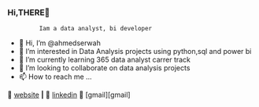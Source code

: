 ### Hi,THERE👋
             Iam a data analyst, bi developer 

- 👋 Hi, I’m @ahmedserwah
- 👀 I’m interested in Data Analysis projects using python,sql and power bi
- 🌱 I’m currently learning 365 data analyst carrer track 
- 💞️ I’m looking to collaborate on data analysis projects
- 📫 How to reach me ...

🏡 [website][website] **|** 
👔 [linkedin][linkedin]
👔 [gmail][gmail]

[website]: https://bradgarropy.com
[linkedin]: https://www.linkedin.com/in/ahmedserwah/
[E-mail]:  ahmedserwah2018@gmail.com
